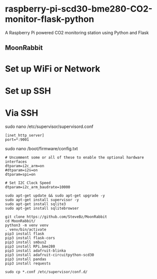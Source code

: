 # raspberry-pi-scd30-bme280-CO2-monitor-flask-python
A Raspberry Pi powered CO2 monitoring station using Python and Flask  

## MoonRabbit

# Set up WiFi or Network

# Set up SSH

# Via SSH

sudo nano /etc/supervisor/supervisord.conf
```
[inet_http_server]
port=*:9001
```
sudo nano /boot/firmware/config.txt
```
# Uncomment some or all of these to enable the optional hardware interfaces
dtparam=i2c_arm=on
#dtparam=i2s=on
dtparam=spi=on

# Set I2C Clock Speed
dtparam=i2c_arm_baudrate=10000
```


```
sudo apt-get update && sudo apt-get upgrade -y
sudo apt-get install supervisor -y
sudo apt-get install sqlite3
sudo apt-get install sqlitebrowser

git clone https://github.com/SteveBz/MoonRabbit
cd MoonRabbit/
python3 -m venv venv
. venv/bin/activate
pip3 install flask
pip3 install flask-cors
pip3 install smbus2
pip3 install RPi.bme280
pip3 install adafruit-blinka
pip3 install adafruit-circuitpython-scd30
pip3 install pandas
pip3 install requests

sudo cp *.conf /etc/supervisor/conf.d/
```

